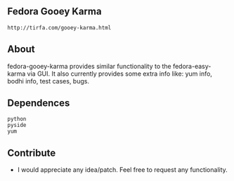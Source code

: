 ## Fedora Gooey Karma

    http://tirfa.com/gooey-karma.html

## About

fedora-gooey-karma provides similar functionality to the fedora-easy-karma via GUI. It also currently provides some extra info like: yum info, bodhi info, test cases, bugs.

## Dependences

    python
    pyside
    yum

## Contribute

 * I would appreciate any idea/patch. Feel free to request any functionality.
